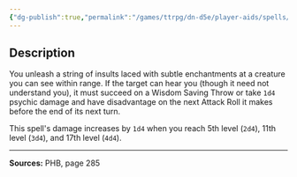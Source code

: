 ```yaml
---
{"dg-publish":true,"permalink":"/games/ttrpg/dn-d5e/player-aids/spells/cantrips/vicious-mockery/","tags":["TTRPG/DND/5e","verbal","damage","debuff","Spell"],"noteIcon":""}
---
```



## Description
You unleash a string of insults laced with subtle enchantments at a creature you can see within range.
If the target can hear you (though it need not understand you), it must succeed on a Wisdom Saving Throw or take `1d4` psychic damage and have disadvantage on the next Attack Roll it makes before the end of its next turn.

This spell's damage increases by `1d4` when you reach 5th level (`2d4`), 11th level (`3d4`), and 17th level (`4d4`).

---

**Sources:** PHB, page 285
